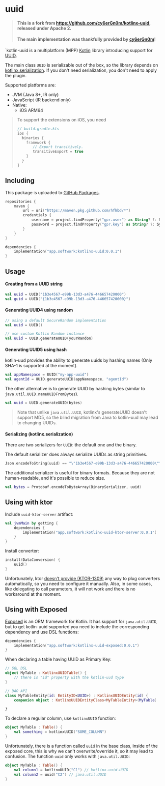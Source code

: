 # uuid

> #### This is a fork from https://github.com/cy6erGn0m/kotlinx-uuid, released under Apache 2.
> #### The main implementation was thankfully provided by [cy6erGn0m](https://github.com/cy6erGn0m)!

`kotlin-uuid is a multiplatform (MPP) [Kotlin](https://kotlinlang.org) library introducing support
for [UUID](https://en.wikipedia.org/wiki/Universally_unique_identifier).

The main class `UUID` is serializable out of the box, so the library depends
on [kotlinx.serialization](https://github.com/Kotlin/kotlinx.serialization). If you don't need serialization, you don't
need to apply the plugin.

Supported platforms are:

- JVM (Java 8+, IR only)
- JavaScript (IR backend only)
- Native:
    - iOS ARM64

> To support the extensions on iOS, you need
> ```kotlin
> // build.gradle.kts
> ios {
>   binaries {
>     framework {
>        // Export transitively.
>        transitiveExport = true
>     }
>   }  
> }
> ```

## Including

This package is uploaded
to [GitHub Packages](https://docs.github.com/en/packages/guides/configuring-gradle-for-use-with-github-packages).

````kotlin
repositories {
    maven {
        url = uri("https://maven.pkg.github.com/hfhbd/*")
        credentials {
            username = project.findProperty("gpr.user") as String? ?: System.getenv("GITHUB_ACTOR")
            password = project.findProperty("gpr.key") as String? ?: System.getenv("GITHUB_TOKEN")
        }
    }
}

dependencies {
    implementation("app.softwork:kotlinx-uuid:0.0.1")
}
````

## Usage

#### Creating from a UUID string

```kotlin
val uuid = UUID("1b3e4567-e99b-13d3-a476-446657420000")
val guid = UUID("{1b3e4567-e99b-13d3-a476-446657420000}")
```

#### Generating UUID4 using random

```kotlin
// using a default SecureRandom implementation
val uuid = UUID()

// use custom Kotlin Random instance
val uuid = UUID.generateUUID(yourRandom)
```

#### Generating UUID5 using hash

kotlin-uud provides the ability to generate uuids by hashing names (Only SHA-1 is supported at the moment).

```kotlin
val appNamespace = UUID("my-app-uuid")
val agentId = UUID.generateUUID(appNamespace, "agentId")
```

The other alternative is to generate UUID by hashing bytes (similar to `java.util.UUID.nameUUIDFromBytes`).

```kotlin
val uuid = UUID.generateUUID(bytes)
```

> Note that unlike `java.util.UUID`, kotlinx's generateUUID
> doesn't support MD5, so the blind migration
> from Java to kotlin-uud may lead to changing UUIDs.

#### Serializing (kotlinx.serialization)

There are two serializers for `UUID`: the default one and the binary.

The default serializer does always serialize UUIDs as string primitives.

```kotlin
Json.encodeToString(uuid) == "\"1b3e4567-e99b-13d3-a476-446657420000\""
```

The additional serializer is useful for binary formats. Because they are not human-readable, and it's possible to reduce
size.

```kotlin
val bytes = Protobuf.encodeToByteArray(BinarySerializer, uuid)
```

## Using with ktor

Include `uuid-ktor-server` artifact:

```kotlin
val jvmMain by getting {
    dependencies {
        implementation("app.softwork:kotlinx-uuid-ktor-server:0.0.1")
    }
}
```

Install converter:

```kotlin
install(DataConversion) {
    uuid()
}
```

Unfortunately, ktor [doesn't provide (KTOR-1309)](https://youtrack.jetbrains.com/issue/KTOR-1309)
any way to plug converters automatically, so you need to configure it manually. Also, in some cases, like delegating to
call parameters, it will not work and there is no workaround at the moment.

## Using with Exposed

[Exposed](https://github.com/JetBrains/Exposed) is an ORM framework for Kotlin. It has support for `java.util.UUID`, but
to get kotlin-uuid supported you need to include the corresponding dependency and use DSL functions:

```kotlin
dependencies {
    implementation("app.softwork:kotlinx-uuid-exposed:0.0.1")
}
```

When declaring a table having UUID as Primary Key:

```kotlin
// SQL DSL
object MyTable : KotlinxUUIDTable() {
    // there is "id" property with the kotlin-uud type
}

// DAO API
class MyTableEntity(id: EntityID<UUID>) : KotlinxUUIDEntity(id) {
    companion object : KotlinxUUIDEntityClass<MyTableEntity>(MyTable)

} 
```

To declare a regular column, use `kotlinxUUID` function:

```kotlin
object MyTable : Table() {
    val something = kotlinxUUID("SOME_COLUMN")
}
```

Unfortunately, there is a function called `uuid` in the base class, inside of the exposed core, this is why we can't
overwrite/override it, so it may lead to confusion. The function `uuid` only works with `java.util.UUID`:

```kotlin
object MyTable : Table() {
    val column1 = kotlinxUUID("C1") // kotlinx.uuid.UUID
    val column2 = uuid("C2") // java.util.UUID
}
```

